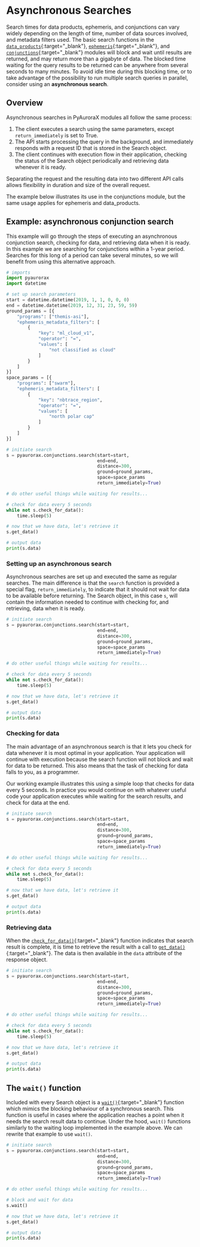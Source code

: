 # Asynchronous Searches

Search times for data products, ephemeris, and conjunctions can vary widely depending on the length of time, number of data sources involved, and metadata filters used. The basic search functions in the [`data_products`](/code/pyaurorax_api_reference/pyaurorax/data_products/index.html#pyaurorax.data_products.search){:target="_blank"}, [`ephemeris`](/code/pyaurorax_api_reference/pyaurorax/ephemeris/index.html#pyaurorax.ephemeris.search){:target="_blank"}, and [`conjunctions`](/code/pyaurorax_api_reference/pyaurorax/conjunctions/index.html#pyaurorax.conjunctions.search){:target="_blank"} modules will block and wait until results are returned, and may return more than a gigabyte of data. The blocked time waiting for the query results to be returned can be anywhere from several seconds to many minutes. To avoid idle time during this blocking time, or to take advantage of the possibility to run multiple search queries in parallel, consider using an **asynchronous search**.

## Overview

Asynchronous searches in PyAuroraX modules all follow the same process:

1. The client executes a search using the same parameters, except `return_immediately` is set to True. 
2. The API starts processing the query in the background, and immediately responds with a request ID that is stored in the Search object.
3. The client continues with execution flow in their application, checking the status of the Search object periodically and retrieving data whenever it is ready.

Separating the request and the resulting data into two different API calls allows flexibility in duration and size of the overall request.

The example below illustrates its use in the conjunctions module, but the same usage applies for ephemeris and data_products.

## Example: asynchronous conjunction search

This example will go through the steps of executing an asynchronous conjunction search, checking for data, and retrieving data when it is ready. In this example we are searching for conjunctions within a 1-year period. Searches for this long of a period can take several minutes, so we will benefit from using this alternative approach.

```python
# imports
import pyaurorax
import datetime

# set up search parameters
start = datetime.datetime(2019, 1, 1, 0, 0, 0)
end = datetime.datetime(2019, 12, 31, 23, 59, 59)
ground_params = [{
    "programs": ["themis-asi"],
    "ephemeris_metadata_filters": [
        {
            "key": "ml_cloud_v1",
            "operator": "=",
            "values": [
                "not classified as cloud"
            ]
        }
    ]
}]
space_params = [{
    "programs": ["swarm"],
    "ephemeris_metadata_filters": [
        {
            "key": "nbtrace_region",
            "operator": "=",
            "values": [
                "north polar cap"
            ]
        }
    ]
}]

# initiate search
s = pyaurorax.conjunctions.search(start=start,
                                  end=end,
                                  distance=300,
                                  ground=ground_params,
                                  space=space_params
                                  return_immediately=True)

# do other useful things while waiting for results...

# check for data every 5 seconds
while not s.check_for_data():
    time.sleep(5)

# now that we have data, let's retrieve it
s.get_data()

# output data
print(s.data)
```

### Setting up an asynchronous search

Asynchronous searches are set up and executed the same as regular searches. The main difference is that the `search` function is provided a special flag, `return_immediately`, to indicate that it should not wait for data to be available before returning. The Search object, in this case `s`, will contain the information needed to continue with checking for, and retrieving, data when it is ready.

```python hl_lines="0-7"
# initiate search
s = pyaurorax.conjunctions.search(start=start,
                                  end=end,
                                  distance=300,
                                  ground=ground_params,
                                  space=space_params
                                  return_immediately=True)

# do other useful things while waiting for results...

# check for data every 5 seconds
while not s.check_for_data():
    time.sleep(5)

# now that we have data, let's retrieve it
s.get_data()

# output data
print(s.data)
```

### Checking for data

The main advantage of an asynchronous search is that it lets you check for data whenever it is most optimal in your application. Your application will continue with execution because the search function will not block and wait for data to be returned. This also means that the task of checking for data falls to you, as a programmer. 

Our working example illustrates this using a simple loop that checks for data every 5 seconds. In practice you would continue on with whatever useful code your application executes while waiting for the search results, and check for data at the end. 

```python hl_lines="11-13"
# initiate search
s = pyaurorax.conjunctions.search(start=start,
                                  end=end,
                                  distance=300,
                                  ground=ground_params,
                                  space=space_params
                                  return_immediately=True)

# do other useful things while waiting for results...

# check for data every 5 seconds
while not s.check_for_data():
    time.sleep(5)

# now that we have data, let's retrieve it
s.get_data()

# output data
print(s.data)
```

### Retrieving data

When the [`check_for_data()`](/code/pyaurorax_api_reference/pyaurorax/conjunctions/index.html#pyaurorax.conjunctions.Search.check_for_data){:target="_blank"} function indicates that search result is complete, it is time to retrieve the result with a call to [`get_data()`](/code/pyaurorax_api_reference/pyaurorax/conjunctions/index.html#pyaurorax.conjunctions.Search.get_data){:target="_blank"}. The data is then available in the `data` attribute of the response object.

```python hl_lines="15-16"
# initiate search
s = pyaurorax.conjunctions.search(start=start,
                                  end=end,
                                  distance=300,
                                  ground=ground_params,
                                  space=space_params
                                  return_immediately=True)

# do other useful things while waiting for results...

# check for data every 5 seconds
while not s.check_for_data():
    time.sleep(5)

# now that we have data, let's retrieve it
s.get_data()

# output data
print(s.data)
```

## The `wait()` function

Included with every Search object is a [`wait()`](/code/pyaurorax_api_reference/pyaurorax/conjunctions/index.html#pyaurorax.conjunctions.Search.wait){:target="_blank"} function which mimics the blocking behaviour of a synchronous search. This function is useful in cases where the application reaches a point when it needs the search result data to continue. Under the hood, `wait()` functions similarly to the waiting loop implemented in the example above. We can rewrite that example to use `wait()`.

```python hl_lines="11-12"
# initiate search
s = pyaurorax.conjunctions.search(start=start,
                                  end=end,
                                  distance=300,
                                  ground=ground_params,
                                  space=space_params
                                  return_immediately=True)

# do other useful things while waiting for results...

# block and wait for data
s.wait()

# now that we have data, let's retrieve it
s.get_data()

# output data
print(s.data)
```
